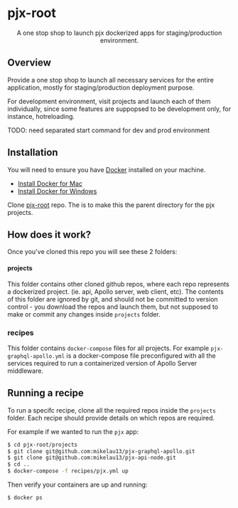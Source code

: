 # pjx-root

<p align="center">A one stop shop to launch pjx dockerized apps for staging/production environment.</p>

## Overview

Provide a one stop shop to launch all necessary services for the entire application, mostly for staging/production deployment purpose.

For development environment, visit projects and launch each of them individually, since some features are suppopsed to be development only, for instance, hotreloading.

TODO: need separated start command for dev and prod environment


## Installation

You will need to ensure you have [Docker](https://docs.docker.com/) installed on your machine.

- [Install Docker for Mac](https://docs.docker.com/docker-for-mac/install/)
- [Install Docker for Windows](https://docs.docker.com/docker-for-windows/)

Clone [pjx-root](https://github.com/mikelau13/pjx-root) repo. The is to make this the parent directory for the pjx projects.


## How does it work?

Once you've cloned this repo you will see these 2 folders:

#### projects

This folder contains other cloned github repos, where each repo represents a dockerized project. (ie. api, Apollo server, web client, etc). The contents of this folder are ignored by git, and should not be committed to version control - you download the repos and launch them, but not supposed to make or commit any changes inside `projects` folder.

### recipes

This folder contains `docker-compose` files for all projects. For example `pjx-graphql-apollo.yml` is a docker-compose file preconfigured with all the services required to run a containerized version of Apollo Server middleware.

## Running a recipe

To run a specifc recipe, clone all the required repos inside the `projects` folder. Each recipe should provide details on which repos are required.

For example if we wanted to run the `pjx` app:

```bash
$ cd pjx-root/projects
$ git clone git@github.com:mikelau13/pjx-graphql-apollo.git
$ git clone git@github.com:mikelau13/pjx-api-node.git
$ cd ..
$ docker-compose -f recipes/pjx.yml up
```

Then verify your containers are up and running:

```bash
$ docker ps
```
